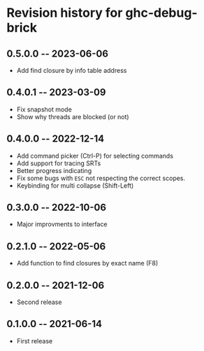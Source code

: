 # Revision history for ghc-debug-brick

## 0.5.0.0 -- 2023-06-06

* Add find closure by info table address

## 0.4.0.1 -- 2023-03-09

* Fix snapshot mode
* Show why threads are blocked (or not)

## 0.4.0.0 -- 2022-12-14

* Add command picker (Ctrl-P) for selecting commands
* Add support for tracing SRTs
* Better progress indicating
* Fix some bugs with `ESC` not respecting the correct scopes.
* Keybinding for multi collapse (Shift-Left)

## 0.3.0.0 -- 2022-10-06

* Major improvments to interface

## 0.2.1.0 -- 2022-05-06

* Add function to find closures by exact name (F8)

## 0.2.0.0 -- 2021-12-06

* Second release

## 0.1.0.0 -- 2021-06-14

* First release


